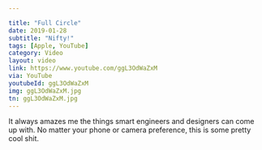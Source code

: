 ```yaml
---

title: "Full Circle"
date: 2019-01-28
subtitle: "Nifty!"
tags: [Apple, YouTube]
category: Video
layout: video
link: https://www.youtube.com/ggL3OdWaZxM
via: YouTube
youtubeId: ggL3OdWaZxM
img: ggL3OdWaZxM.jpg
tn: ggL3OdWaZxM.jpg
---
```


It always amazes me the things smart engineers and designers can come up with. No matter your phone or camera preference, this is some pretty cool shit.
